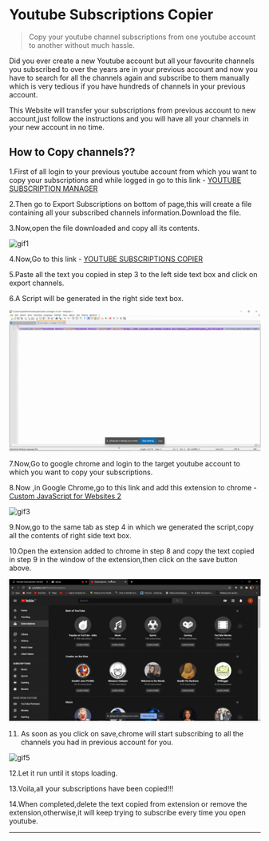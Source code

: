 # Youtube Subscriptions Copier
> Copy your youtube channel subscriptions from one youtube account to another without much hassle.


Did you ever create a new Youtube account but all your favourite channels you subscribed to over the years are in your previous account and now you have to search for all the channels again and subscribe to them manually which is very tedious if you have hundreds of channels in your previous account.

This Website will transfer your subscriptions from previous account to new account,just follow the instructions  and you will have all your channels in your new account in no time.




## How to Copy channels?? 

1.First of all login to your previous youtube account from which you want to copy your subscriptions and while logged in go to this link - <a href="https://www.youtube.com/subscription_manager" target="_blank">YOUTUBE SUBSCRIPTION MANAGER</a>

2.Then go to Export Subscriptions on bottom of page,this will create a file containing all your subscribed channels information.Download the file.

3.Now,open the file downloaded and copy all its contents.

<img src="./assets/gifs/gif1.gif" alt="gif1">

4.Now,Go to this link - <a href="./generate_code.html" target="_blank">YOUTUBE SUBSCRIPTIONS COPIER</a>

5.Paste all the text you copied in step 3 to the left side text box and click on export channels.

6.A Script will be generated in the right side text box.

<img src="./assets/gifs/gif2.gif" alt="gif2">


7.Now,Go to google chrome and login to the target youtube account to which you want to copy your subscriptions.

8.Now ,in Google Chrome,go to this link and add this extension to chrome - <a href="https://chrome.google.com/webstore/detail/custom-javascript-for-web/ddbjnfjiigjmcpcpkmhogomapikjbjdk" target="_blank">Custom JavaScript for Websites 2</a>

<img src="./assets/gifs/gif3.gif" alt="gif3">

9.Now,go to the same tab as step 4 in which we generated the script,copy all the contents of right side text box.

10.Open the extension added to chrome in step 8 and copy the text copied in step 9 in the window of the extension,then click on the save button above.

<img src="./assets/gifs/gif4.gif" alt="gif4">


11. As soon as you click on save,chrome will start subscribing to all the channels you had in previous account for you.


<img src="./assets/gifs/gif5.gif" alt="gif5">

12.Let it run until it stops loading.

13.Voila,all your subscriptions have been copied!!!

14.When completed,delete the text copied from extension or remove the extension,otherwise,it will keep trying to subscribe every time you open youtube.

---




<br>
<br>
